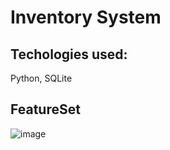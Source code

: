 # Inventory System

## Techologies used:
Python, SQLite

## FeatureSet
![image](https://github.com/user-attachments/assets/e9dfd292-b691-4346-bb94-c68d551e851e)

